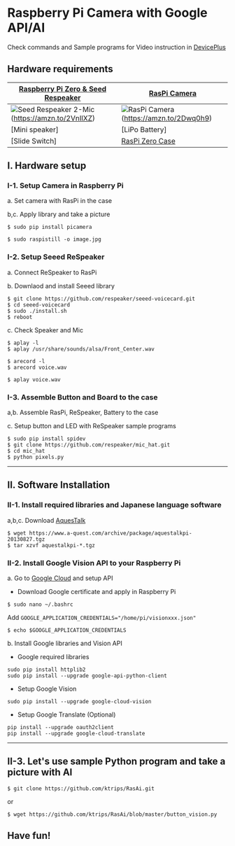 # Raspberry Pi Camera with Google API/AI

Check commands and Sample programs for Video instruction in [DevicePlus](http://deviceplus.jp)

## Hardware requirements
|[Raspberry Pi Zero & Seed Respeaker](https://amzn.to/2VnIlXZ)|[RasPi Camera](https://amzn.to/2Dwq0h9)|
|---|---|
|![Seed Respeaker 2-Mic](https://images-na.ssl-images-amazon.com/images/I/61LUX8fc0xL._SL1024_.jpg)(https://amzn.to/2VnIlXZ)|![RasPi Camera](https://images-na.ssl-images-amazon.com/images/I/41gHGo7BeuL.jpg)(https://amzn.to/2Dwq0h9)|
|[Mini speaker]|[LiPo Battery]|
|[Slide Switch]|[RasPi Zero Case](https://amzn.to/2VnIlXZ)|


## I. Hardware setup

### I-1. Setup Camera in Raspberry Pi

 a. Set camera with RasPi in the case

 b,c. Apply library and take a picture

```
$ sudo pip install picamera

$ sudo raspistill -o image.jpg
```

### I-2. Setup Seeed ReSpeaker

 a. Connect ReSpeaker to RasPi

 b. Downlaod and install Seeed library

```
$ git clone https://github.com/respeaker/seeed-voicecard.git
$ cd seeed-voicecard
$ sudo ./install.sh
$ reboot
```
 c. Check Speaker and Mic
```
$ aplay -l
$ aplay /usr/share/sounds/alsa/Front_Center.wav

$ arecord -l
$ arecord voice.wav

$ aplay voice.wav
```

### I-3. Assemble Button and Board to the case

a,b. Assemble RasPi, ReSpeaker, Battery to the case

c. Setup button and LED with ReSpeaker sample programs

```
$ sudo pip install spidev
$ git clone https://github.com/respeaker/mic_hat.git
$ cd mic_hat
$ python pixels.py
```



---

## II. Software Installation

### II-1. Install required libraries and Japanese language software

 a,b,c. Download [AquesTalk](https://www.a-quest.com/products/aquestalkpi.html)
 
```
$ wget https://www.a-quest.com/archive/package/aquestalkpi-20130827.tgz
$ tar xzvf aquestalkpi-*.tgz
```

### II-2. Install Google Vision API to your Raspberry Pi

 a. Go to [Google Cloud](https://cloud.google.com) and setup API
 
 - Download Google certificate and apply in Raspberry Pi
 
```
$ sudo nano ~/.bashrc
```
Add `GOOGLE_APPLICATION_CREDENTIALS="/home/pi/visionxxx.json"`
```
$ echo $GOOGLE_APPLICATION_CREDENTIALS
```

 b. Install Google libraries and Vision API
 
 - Google required libraries
 
```
sudo pip install httplib2
sudo pip install --upgrade google-api-python-client
```

 - Setup Google Vision
```
sudo pip install --upgrade google-cloud-vision
```

 - Setup Google Translate (Optional)
```
pip install --upgrade oauth2client
pip install --upgrade google-cloud-translate
```

---

## II-3. Let's use sample Python program and take a picture with AI

```
$ git clone https://github.com/ktrips/RasAi.git
```
or
```
$ wget https://github.com/ktrips/RasAi/blob/master/button_vision.py
```

## Have fun!

